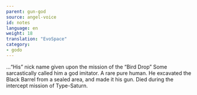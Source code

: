 ```yaml
---
parent: gun-god
source: angel-voice
id: notes
language: en
weight: 18
translation: "EvoSpace"
category:
- godo
---
```


…“His” nick name given upon the mission of the “Bird Drop” Some sarcastically called him a god imitator.
A rare pure human. He excavated the Black Barrel from a sealed area, and made it his gun.
Died during the intercept mission of Type-Saturn.
